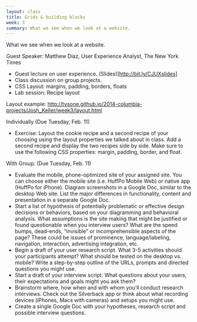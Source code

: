 ```yaml
---
layout: class
title: Grids & building blocks
week: 3
summary: What we see when we look at a website.
---
```


What we see when we look at a website.

Guest Speaker: Matthew Diaz, User Experience Analyst, The New York Times

* Guest lecture on user experience. (Slides)[http://bit.ly/CJUXslides]
* Class discussion on group projects.
* CSS Layout: margins, padding, borders, floats
* Lab session: Recipe layout

Layout example: http://tysone.github.io/2014-columbia-projects/Josh_Keller/week3/layout.html

Individually (Due Tuesday, Feb. 11)

* Exercise: Layout the cookie recipe and a second recipe of your choosing using the layout properties we talked about in class. Add a second recipe and display the two recipes side by side. Make sure to use the following CSS properties: margin, padding, border, and float.

With Group: (Due Tuesday, Feb. 11)

* Evaluate the mobile, phone-optimized site of your assigned site. You can choose either the mobile site (i.e. HuffPo Mobile Web) or native app (HuffPo for iPhone). Diagram screenshots in a Google Doc, similar to the desktop Web site. List the major differences in functionality, content and presentation in a separate Google Doc.
* Start a list of hypothesis of potentially problematic or effective design decisions or behaviors, based on your diagramming and behavioral analysis. What assumptions is the site making that might be justified or found questionable when you interview users? What are the speed bumps, dead-ends, “invisible” or incomprehensible aspects of the page? These could be issues of prominence, language/labeling, navigation, interaction, advertising integration, etc.
* Begin a draft of your user research script. What 3-5 activities should your participants attempt? What should be tested on the desktop vs. mobile? Write a step-by-step outline of the URLs, prompts and directed questions you might use.
* Start a draft of your interview script. What questions about your users, their expectations and goals might you ask them?
* Brainstorm where, how when and with whom you’ll conduct research interviews. Check out the Silverback app or think about what recording devices (iPhones, Macs with cameras) and setups you might use.
* Create a single Google Doc with your hypotheses, research script and possible interview questions.
